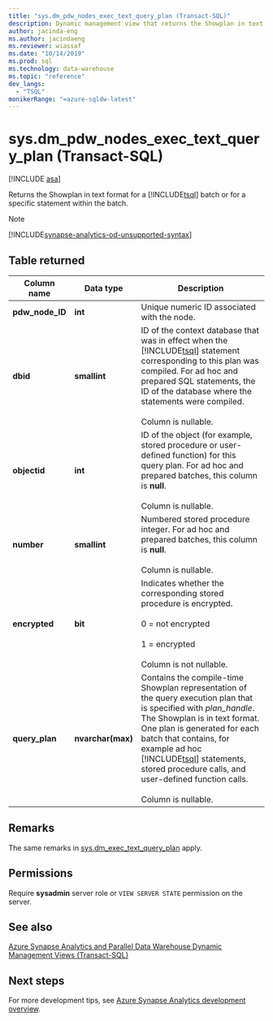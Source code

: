 ```yaml
---
title: "sys.dm_pdw_nodes_exec_text_query_plan (Transact-SQL)"
description: Dynamic management view that returns the Showplan in text format for a TSQL batch or for a specific statement within the batch.
author: jacinda-eng
ms.author: jacindaeng
ms.reviewer: wiassaf
ms.date: "10/14/2019"
ms.prod: sql
ms.technology: data-warehouse
ms.topic: "reference"
dev_langs:
  - "TSQL"
monikerRange: "=azure-sqldw-latest"
---
```


# sys.dm_pdw_nodes_exec_text_query_plan  (Transact-SQL)
[!INCLUDE [asa](../../includes/applies-to-version/asa.md)]

Returns the Showplan in text format for a [!INCLUDE[tsql](../../includes/tsql-md.md)] batch or for a specific statement within the batch.

> [!NOTE]
> [!INCLUDE[synapse-analytics-od-unsupported-syntax](../../includes/synapse-analytics-od-unsupported-syntax.md)]

## Table returned  
  
|Column name|Data type|Description|  
|-----------------|---------------|-----------------|  
|**pdw_node_ID**|**int**|Unique numeric ID associated with the node.|
|**dbid**|**smallint**|ID of the context database that was in effect when the [!INCLUDE[tsql](../../includes/tsql-md.md)] statement corresponding to this plan was compiled. For ad hoc and prepared SQL statements, the ID of the database where the statements were compiled.<br /><br /> Column is nullable.|  
|**objectid**|**int**|ID of the object (for example, stored procedure or user-defined function) for this query plan. For ad hoc and prepared batches, this column is **null**.<br /><br /> Column is nullable.|  
|**number**|**smallint**|Numbered stored procedure integer. For ad hoc and prepared batches, this column is **null**.<br /><br /> Column is nullable.| 
|**encrypted**|**bit**|Indicates whether the corresponding stored procedure is encrypted.<br /><br /> 0 = not encrypted<br /><br /> 1 = encrypted<br /><br /> Column is not nullable.|  
|**query_plan**|**nvarchar(max)**|Contains the compile-time Showplan representation of the query execution plan that is specified with *plan_handle*. The Showplan is in text format. One plan is generated for each batch that contains, for example ad hoc [!INCLUDE[tsql](../../includes/tsql-md.md)] statements, stored procedure calls, and user-defined function calls.<br /><br /> Column is nullable.|  

## Remarks  
The same remarks in [sys.dm_exec_text_query_plan](./sys-dm-exec-text-query-plan-transact-sql.md) apply.  

## Permissions  
 Require **sysadmin** server role or `VIEW SERVER STATE` permission on the server.  
  
## See also  
 [Azure Synapse Analytics and Parallel Data Warehouse Dynamic Management Views &#40;Transact-SQL&#41;](../../relational-databases/system-dynamic-management-views/sql-and-parallel-data-warehouse-dynamic-management-views.md)  

  ## Next steps
 For more development tips, see [Azure Synapse Analytics development overview](/azure/sql-data-warehouse/sql-data-warehouse-overview-develop).
